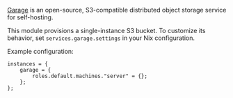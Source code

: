 [Garage](https://garagehq.deuxfleurs.fr/) is an open-source, S3-compatible distributed object storage service for self-hosting.

This module provisions a single-instance S3 bucket. To customize its behavior, set `services.garage.settings` in your Nix configuration.

Example configuration:
```
instances = {
    garage = {
        roles.default.machines."server" = {};
    };
};
```
